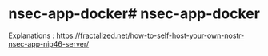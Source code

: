 # nsec-app-docker# nsec-app-docker

Explanations : https://fractalized.net/how-to-self-host-your-own-nostr-nsec-app-nip46-server/
